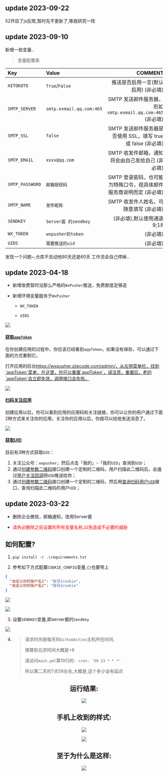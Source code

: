 ## update 2023-09-22

52开启了js反爬,暂时先不更新了,等我研究一阵

## update 2023-09-10

新增一些变量..

> 变量配置表

|Key|Value|COMMENT|
|:-             |:-                       |-:                        |
|`HITOKOTO`     | `True`/`False`          | 推送是否启用一言(默认启用) (非必填)|
|`SMTP_SERVER`  | `smtp.exmail.qq.com:465`| SMTP 发送邮件服务器，形如 `smtp.exmail.qq.com:465` (非必填)|
|`SMTP_SSL`     | `false`                 |SMTP 发送邮件服务器是否使用 SSL，填写 true 或 false (非必填)|
|`SMTP_EMAIL`   | `xxxx@qq.com`           |SMTP 收发件邮箱，通知将会由自己发给自己 (非必填)|
|`SMTP_PASSWORD`| `邮箱授权码`             |SMTP 登录密码，也可能为特殊口令，视具体邮件服务商说明而定 (非必填)|
|`SMTP_NAME`    | `发件昵称`               | SMTP 收发件人姓名，可随意填写 (非必填)|
|`SENDKEY`      | `Server酱 的sendkey`|(非必填),默认使用通道9;18|
|`WX_TOKEN`| `wxpusher的token`|(非必填)|
|`UIDS`|`需要推送的uid`|(非必填)|

发现一个问题~,仓库不去动他90天还是60天 工作流会自己停掉..

## update 2023-04-18

- 新增收费暂时没那么严格的`WxPusher`推送，免费额度足够造

- 新增环境变量服务于`WxPusher`
  - `WX_TOKEN`

  - `UIDS`

![](https://cdn.jsdelivr.net/gh/Fansirsqi/blog-Images/images/202304181842177.png)

#### [获取`appToken`](https://wxpusher.zjiecode.com/docs/#/?id=获取apptoken)

在你创建应用的过程中，你应该已经看到`appToken`，如果没有保存，可以通过下面的方式重制它。

打开应用的后台<https://wxpusher.zjiecode.com/admin/，从左侧菜单栏，找到`appToken`菜单，在这里，你可以重置`appToken`，请注意，重置后，老的`appToken`会立即失效，调用接口会失败。>

![](https://cdn.jsdelivr.net/gh/Fansirsqi/blog-Images/images/202304181838504.png)

#### [扫码关注应用](https://wxpusher.zjiecode.com/docs/#/?id=扫码关注应用)

创建应用以后，你可以看到应用的应用码和关注链接，你可以让你的用户通过下面2种方式来关注你的应用，关注你的应用以后，你就可以给他发送消息了。

![](https://cdn.jsdelivr.net/gh/Fansirsqi/blog-Images/images/202304181838724.png)

#### [获取UID](https://wxpusher.zjiecode.com/docs/#/?id=获取uid)

目前有3种方式获取`UID`：

1. 关注公众号：`wxpusher`，然后点击「我的」-「我的`UID`」查询到`UID`；
2. 通过[创建参数二维码](https://wxpusher.zjiecode.com/docs/#/?id=create-qrcode)接口创建一个定制的二维码，用户扫描此二维码后，会通过[用户关注回调](https://wxpusher.zjiecode.com/docs/#/?id=subscribe-callback)把`UID`推送给你；
3. 通过[创建参数二维码](https://wxpusher.zjiecode.com/docs/#/?id=create-qrcode)接口创建一个定制的二维码，然后用[查询扫码用户`UID`](https://wxpusher.zjiecode.com/docs/#/?id=query-uid)接口，查询扫描此二维码的用户`UID`；

## update 2023-03-22

- 删除企业微信，邮箱通知，改用Server酱

- <font color='red'>请务必删除之前设置的所有变量名称,以免造成不必要的威胁</font>

## 如何配置?

1. `pip install -r .\requirements.txt`

2. 参考如下方式配置`COOKIE_CONFIG`变量,`{}`也要带上

```json
{
  "自定义你的账户名1": "账号1cookie",
  "自定义你的账户名2": "账号2cookie"
}
```

![](https://cdn.jsdelivr.net/gh/Fansirsqi/blog-Images/images/202303221759547.png)

![](https://cdn.jsdelivr.net/gh/Fansirsqi/blog-Images/images/202303221803100.png)

3. 设置`SENDKEY`变量,即server酱的`SendKey`

![](https://cdn.jsdelivr.net/gh/Fansirsqi/blog-Images/images/202303221804789.png)

4. > 请求时间是每天的`GithubAction`主机所在时间,
   >
   > 换算到北京时间大概是+8
   >
   > 请访问`main.yml`第10行的`- cron: '59 23 * * *'`
   >
   > 所以第二天的7点59左右,大概是,这个多少会有延迟

<center>
<h2>运行结果:</h2>

![](https://cdn.jsdelivr.net/gh/Fansirsqi/blog-Images/images/202303221816356.png)

<h2>手机上收到的样式:</h2>

![](https://cdn.jsdelivr.net/gh/Fansirsqi/blog-Images/images/202303221819697.png)

![](https://cdn.jsdelivr.net/gh/Fansirsqi/blog-Images/images/202303221817700.png)

<h2>至于为什么是这样:</h2>

![](https://cdn.jsdelivr.net/gh/Fansirsqi/blog-Images/images/202303221818476.png)

</center>
